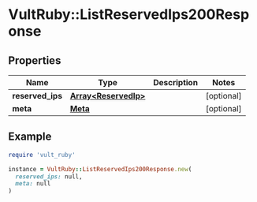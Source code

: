 # VultRuby::ListReservedIps200Response

## Properties

| Name | Type | Description | Notes |
| ---- | ---- | ----------- | ----- |
| **reserved_ips** | [**Array&lt;ReservedIp&gt;**](ReservedIp.md) |  | [optional] |
| **meta** | [**Meta**](Meta.md) |  | [optional] |

## Example

```ruby
require 'vult_ruby'

instance = VultRuby::ListReservedIps200Response.new(
  reserved_ips: null,
  meta: null
)
```

